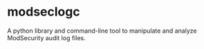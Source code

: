 # modseclogc
A python library and command-line tool to manipulate and analyze ModSecurity audit log files.
